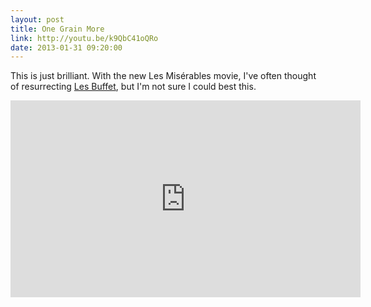 ```yaml
---
layout: post
title: One Grain More
link: http://youtu.be/k9QbC41oQRo
date: 2013-01-31 09:20:00
---
```


This is just brilliant. With the new Les Misérables movie, I've often
thought of resurrecting [Les Buffet][1], but I'm not sure I could best this.

<!--more-->

<iframe width="560" height="315" src="http://www.youtube-nocookie.com/embed/k9QbC41oQRo" frameborder="0" allowfullscreen></iframe>

[1]: http://tedchoward.com/geocities/les_buffet.html
